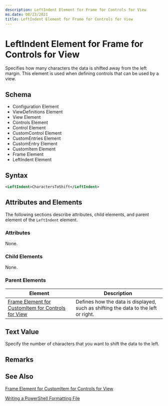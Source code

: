 ```yaml
---
description: LeftIndent Element for Frame for Controls for View
ms.date: 08/23/2021
title: LeftIndent Element for Frame for Controls for View
---
```

# LeftIndent Element for Frame for Controls for View

Specifies how many characters the data is shifted away from the left margin. This element is used
when defining controls that can be used by a view.

## Schema

- Configuration Element
- ViewDefinitions Element
- View Element
- Controls Element
- Control Element
- CustomControl Element
- CustomEntries Element
- CustomEntry Element
- CustomItem Element
- Frame Element
- LeftIndent Element

## Syntax

```xml
<LeftIndent>CharactersToShift</LeftIndent>
```

## Attributes and Elements

The following sections describe attributes, child elements, and parent element of the `LeftIndent`
element.

### Attributes

None.

### Child Elements

None.

### Parent Elements

|Element|Description|
|-------------|-----------------|
|[Frame Element for CustomItem for Controls for View](./frame-element-for-customitem-for-controls-for-view-format.md)|Defines how the data is displayed, such as shifting the data to the left or right.|

## Text Value

Specify the number of characters that you want to shift the data to the left.

## Remarks

## See Also

[Frame Element for CustomItem for Controls for View](./frame-element-for-customitem-for-controls-for-view-format.md)

[Writing a PowerShell Formatting File](./writing-a-powershell-formatting-file.md)
